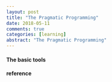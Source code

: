 ```yaml
---
layout: post
title: "The Pragmatic Programming"
date: 2018-05-11
comments: true
categories: [learning]
abstract: "The Pragmatic Programming"
---
```



#### The basic tools  


#### reference
